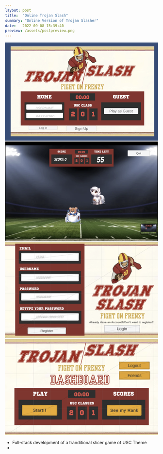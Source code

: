 ```yaml
---
layout: post
title:  "Online Trojan Slash"
summary: "Online Version of Trojan Slasher"
date:   2022-09-08 15:39:40
preview: /assets/postpreview.png
---
```


![Picture 1](/assets/TrojanSlicer/TrojanSlicer.png)
![Picture 2](/assets/TrojanSlicer/TrojanSlicer_InGameView.png)
![Picture 1](/assets/TrojanSlicer/TrojanSlicer_Registration_Page.png)
![Picture 1](/assets/TrojanSlicer/TrojanSlicer_MasterPage.png)

- Full-stack development of a tranditional slicer game of USC Theme
- 
